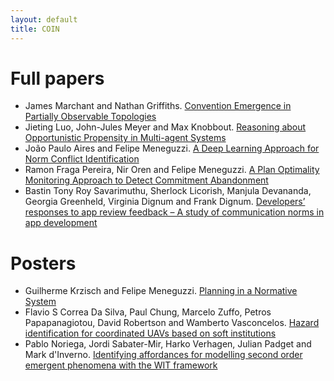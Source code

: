 ```yaml
---
layout: default
title: COIN
---
```


# Full papers

- James Marchant and Nathan Griffiths. [Convention Emergence in Partially Observable Topologies](papers/00010001.pdf)
- Jieting Luo, John-Jules Meyer and Max Knobbout. [Reasoning about Opportunistic Propensity in Multi-agent Systems](papers/00010017.pdf)
- João Paulo Aires and Felipe Meneguzzi. [A Deep Learning Approach for Norm Conflict Identification](papers/00010033.pdf)
- Ramon Fraga Pereira, Nir Oren and Felipe Meneguzzi. [A Plan Optimality Monitoring Approach to Detect Commitment Abandonment](papers/00010063.pdf)
- Bastin Tony Roy Savarimuthu, Sherlock Licorish, Manjula Devananda, Georgia Greenheld, Virginia Dignum and Frank Dignum. [Developers’ responses to app review feedback – A study of communication norms in app development](papers/00010047.pdf)

# Posters

- Guilherme Krzisch and Felipe Meneguzzi. [Planning in a Normative System](papers/00010093.pdf)
- Flavio S Correa Da Silva, Paul Chung, Marcelo Zuffo, Petros Papapanagiotou, David Robertson and Wamberto Vasconcelos. [Hazard identification for coordinated UAVs based on soft institutions](papers/00010103.pdf)
- Pablo Noriega, Jordi Sabater-Mir, Harko Verhagen, Julian Padget and Mark d'Inverno. [Identifying affordances for modelling second order emergent phenomena with the WIT framework](papers/00010079.pdf)